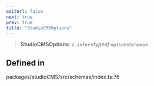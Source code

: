 ```yaml
---
editUrl: false
next: true
prev: true
title: "StudioCMSOptions"
---
```


> **StudioCMSOptions**: `z.infer`\<*typeof* `optionsSchema`\>

## Defined in

packages/studioCMS/src/schemas/index.ts:76
